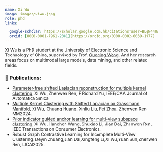 ```yaml
---
name: Xi Wu
image: images/xiwu.jepg
role: phd
links:

  google-scholar: https://scholar.google.com.hk/citations?user=BLqN44UAAAAJ&hl=zh-CN
  orcid: [0000-0001-7961-2381](https://orcid.org/0000-0002-6039-1977)
---
```


Xi Wu is a PhD student at the University of Electronic Science and Technology of China, supervised by Prof. [Guoqing Wang](https://faculty.uestc.edu.cn/wangguoqing2/zh_CN/index.htm). And her research areas focus on multimodal large models, data mining, and other related fields.

### 📝 Publications:
- [Parameter-free shifted Laplacian reconstruction for multiple kernel clustering](https://ieeexplore.ieee.org/document/10198711), Xi Wu, Zhenwen Ren, F Richard Yu, IEEE/CAA Journal of Automatica Sinica.
- [Multiple Kernel Clustering with Shifted Laplacian on Grassmann Manifold](https://dl.acm.org/doi/10.1145/3664647.3681282), Xi Wu, Chuang Huang, Xinliu Liu, Fei Zhou, Zhenwen Ren, MM2024.
- [Prior indicator guided anchor learning for multi-view subspace clustering](https://ieeexplore.ieee.org/document/10263799), Xi Wu, Hanchen Wang, Shuxiao Li, Jian Dai, Zhenwen Ren, IEEE Transactions on Consumer Electronics.
- Robust Graph Contrastive Learning for Incomplete Multi-View Clustering, Deyin Zhuang,Jian Dai,Xingfeng Li,Xi Wu,Yuan Sun,Zhenwen Ren, IJCAI2025.

